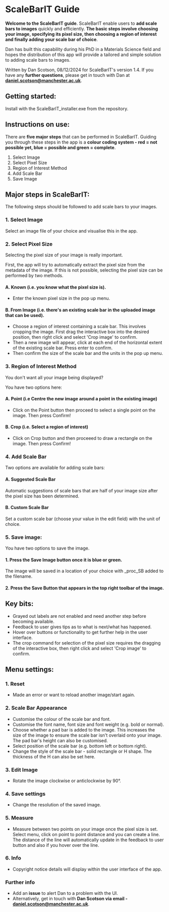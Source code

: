 # ScaleBarIT Guide


**Welcome to the ScaleBarIT guide**. ScaleBarIT enable users to **add scale bars to images** quickly and efficiently. **The basic steps involve choosing your image, specifying its pixel size, then choosing a region of interest and finally adding your scale bar of choice**.

Dan has built this capability during his PhD in a Materials Science field and hopes the distribution of this app will provide a tailored and simple solution to adding scale bars to images.

Written by Dan Scotson, 08/12/2024 for ScaleBarIT's version 1.4. If you have any **further questions**, please get in touch with Dan at **daniel.scotson@manchester.ac.uk**.

## Getting started:
Install with the ScaleBarIT_installer.exe from the repository.

## Instructions on use:

There are **five major steps** that can be performed in ScaleBarIT. Guiding you through these steps in the app is a **colour coding system - red = not possible yet, blue = possible and green = complete**.

1. Select Image
2. Select Pixel Size
3. Region of Interest Method
4. Add Scale Bar
5. Save Image

## Major steps in ScaleBarIT:

The following steps should be followed to add scale bars to your images.

### 1. Select Image
Select an image file of your choice and visualise this in the app.

### 2. Select Pixel Size

Selecting the pixel size of your image is really important.

First, the app will try to automatically extract the pixel size from the metadata of the image. If this is not possible, selecting the pixel size can be performed by two methods.

#### A. Known (i.e. you know what the pixel size is).
- Enter the known pixel size in the pop up menu.
#### B. From Image (i.e. there's an existing scale bar in the uploaded image that can be used).
- Choose a region of interest containing a scale bar. This involves cropping the image. First drag the interactive box into the desired position, then right click and select 'Crop image' to confirm.
- Then a new image will appear, click at each end of the horizontal extent of the existing scale bar. Press enter to confirm.
- Then confirm the size of the scale bar and the units in the pop up menu.

  
### 3. Region of Interest Method
You don't want all your image being displayed?

You have two options here:
#### A. Point (i.e Centre the new image around a point in the existing image)
   - Click on the Point button then proceed to select a single point on the image. Then press Confirm!
#### B. Crop (i.e. Select a region of interest)
- Click on Crop button and then proceeed to draw a rectangle on the image. Then press Confirm!


### 4. Add Scale Bar

Two options are available for adding scale bars:
#### A. Suggested Scale Bar
Automatic suggestions of scale bars that are half of your image size after the pixel size has been determined.
#### B. Custom Scale Bar
Set a custom scale bar (choose your value in the edit field) with the unit of choice. 

### 5. Save image:
You have two options to save the image.
#### 1. Press the Save Image button once it is blue or green.
   
   The image will be saved in a location of your choice with _proc_SB added to the filename.

#### 2. Press the Save Button that appears in the top right toolbar of the image.

## Key bits:
+ Grayed out labels are not enabled and need another step before becoming available.
+ Feedback to user gives tips as to what is next/what has happened.
+ Hover over buttons or functionality to get further help in the user interface.
+ The crop command for selection of the pixel size requires the dragging of the interactive box, then right click and select 'Crop image' to confirm.

## Menu settings:
### 1. Reset

  - Made an error or want to reload another image/start again.

### 2. Scale Bar Appearance
- Customise the colour of the scale bar and font.
- Customise the font name, font size and font weight (e.g. bold or normal).
- Choose whether a pad bar is added to the image. This increases the size of the image to ensure the scale bar isn't overlaid onto your image. The pad bar's height can also be customised.
- Select position of the scale bar (e.g. bottom left or bottom right).
- Change the style of the scale bar - solid rectangle or H shape. The thickness of the H can also be set here.

 ###  3. Edit Image
 
  - Rotate the image clockwise or anticlockwise by 90°.

  ### 4. Save settings
  
  - Change the resolution of the saved image.

### 5. Measure

- Measure between two points on your image once the pixel size is set. Select menu, click on point to point distance and you can create a line. The distance of the line will automatically update in the feedback to user button and also if you hover over the line.

 ### 6. Info
 
 - Copyright notice details will display within the user interface of the app.

   
 


### Further info
- Add an **issue** to alert Dan to a problem with the UI.
- Alternatively, get in touch with **Dan Scotson via email - daniel.scotson@manchester.ac.uk**.
